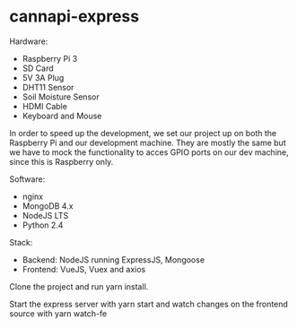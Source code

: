 # cannapi-express
Hardware:
- Raspberry Pi 3
- SD Card
- 5V 3A Plug
- DHT11 Sensor
- Soil Moisture Sensor
- HDMI Cable
- Keyboard and Mouse

In order to speed up the development, we set our project up on both the Raspberry Pi and our development machine. They are mostly the same but we have to mock the functionality to acces GPIO ports on our dev machine, since this is Raspberry only.

Software:
- nginx
- MongoDB 4.x
- NodeJS LTS
- Python 2.4

Stack:
- Backend: NodeJS running ExpressJS, Mongoose
- Frontend: VueJS, Vuex and axios

Clone the project and run yarn install.

Start the express server with yarn start and watch changes on the frontend source with yarn watch-fe
